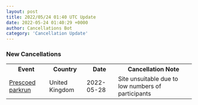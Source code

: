 ```yaml
---
layout: post
title: 2022/05/24 01:40 UTC Update
date: 2022-05-24 01:40:29 +0000
author: Cancellations Bot
category: 'Cancellation Update'
---
```


<h3>New Cancellations</h3>
<div class='hscrollable'>
<table style='width: 100%'>
    <tr>
        <th>Event</th>
        <th>Country</th>
        <th>Date</th>
        <th>Cancellation Note</th>
    </tr>
    <tr>
        <td><a href="">Prescoed parkrun</a></td>
        <td>United Kingdom</td>
        <td>2022-05-28</td>
        <td>Site unsuitable due to low numbers of participants</td>
    </tr>
</table>
</div>
